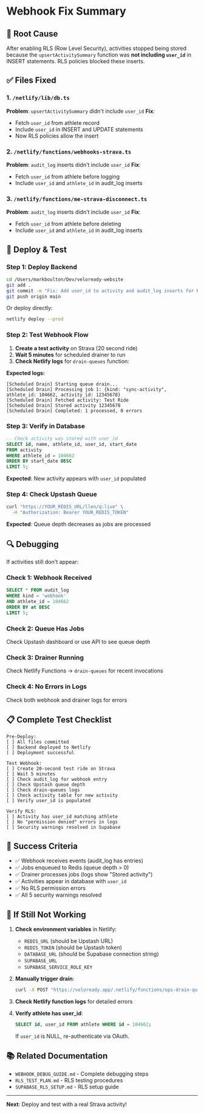 # Webhook Fix Summary

## 🐛 Root Cause

After enabling RLS (Row Level Security), activities stopped being stored because the `upsertActivitySummary` function was **not including `user_id`** in INSERT statements. RLS policies blocked these inserts.

## ✅ Files Fixed

### 1. `/netlify/lib/db.ts`
**Problem**: `upsertActivitySummary` didn't include `user_id`
**Fix**: 
- Fetch `user_id` from athlete record
- Include `user_id` in INSERT and UPDATE statements
- Now RLS policies allow the insert

### 2. `/netlify/functions/webhooks-strava.ts`
**Problem**: `audit_log` inserts didn't include `user_id`
**Fix**:
- Fetch `user_id` from athlete before logging
- Include `user_id` and `athlete_id` in audit_log inserts

### 3. `/netlify/functions/me-strava-disconnect.ts`
**Problem**: `audit_log` inserts didn't include `user_id`
**Fix**:
- Fetch `user_id` from athlete before deleting
- Include `user_id` and `athlete_id` in audit_log inserts

## 🚀 Deploy & Test

### Step 1: Deploy Backend

```bash
cd /Users/markboulton/Dev/veloready-website
git add .
git commit -m "Fix: Add user_id to activity and audit_log inserts for RLS compliance"
git push origin main
```

Or deploy directly:
```bash
netlify deploy --prod
```

### Step 2: Test Webhook Flow

1. **Create a test activity** on Strava (20 second ride)
2. **Wait 5 minutes** for scheduled drainer to run
3. **Check Netlify logs** for `drain-queues` function:

**Expected logs:**
```
[Scheduled Drain] Starting queue drain...
[Scheduled Drain] Processing job 1: {kind: "sync-activity", athlete_id: 104662, activity_id: 12345678}
[Scheduled Drain] Fetched activity: Test Ride
[Scheduled Drain] Stored activity 12345678
[Scheduled Drain] Completed: 1 processed, 0 errors
```

### Step 3: Verify in Database

```sql
-- Check activity was stored with user_id
SELECT id, name, athlete_id, user_id, start_date 
FROM activity 
WHERE athlete_id = 104662 
ORDER BY start_date DESC 
LIMIT 5;
```

**Expected**: New activity appears with `user_id` populated

### Step 4: Check Upstash Queue

```bash
curl "https://YOUR_REDIS_URL/llen/q:live" \
  -H "Authorization: Bearer YOUR_REDIS_TOKEN"
```

**Expected**: Queue depth decreases as jobs are processed

## 🔍 Debugging

If activities still don't appear:

### Check 1: Webhook Received
```sql
SELECT * FROM audit_log 
WHERE kind = 'webhook' 
AND athlete_id = 104662
ORDER BY at DESC 
LIMIT 5;
```

### Check 2: Queue Has Jobs
Check Upstash dashboard or use API to see queue depth

### Check 3: Drainer Running
Check Netlify Functions → `drain-queues` for recent invocations

### Check 4: No Errors in Logs
Check both webhook and drainer logs for errors

## 📋 Complete Test Checklist

```
Pre-Deploy:
[ ] All files committed
[ ] Backend deployed to Netlify
[ ] Deployment successful

Test Webhook:
[ ] Create 20-second test ride on Strava
[ ] Wait 5 minutes
[ ] Check audit_log for webhook entry
[ ] Check Upstash queue depth
[ ] Check drain-queues logs
[ ] Check activity table for new activity
[ ] Verify user_id is populated

Verify RLS:
[ ] Activity has user_id matching athlete
[ ] No "permission denied" errors in logs
[ ] Security warnings resolved in Supabase
```

## 🎯 Success Criteria

- ✅ Webhook receives events (audit_log has entries)
- ✅ Jobs enqueued to Redis (queue depth > 0)
- ✅ Drainer processes jobs (logs show "Stored activity")
- ✅ Activities appear in database with `user_id`
- ✅ No RLS permission errors
- ✅ All 5 security warnings resolved

## 🚨 If Still Not Working

1. **Check environment variables** in Netlify:
   - `REDIS_URL` (should be Upstash URL)
   - `REDIS_TOKEN` (should be Upstash token)
   - `DATABASE_URL` (should be Supabase connection string)
   - `SUPABASE_URL`
   - `SUPABASE_SERVICE_ROLE_KEY`

2. **Manually trigger drain**:
   ```bash
   curl -X POST "https://veloready.app/.netlify/functions/ops-drain-queue"
   ```

3. **Check Netlify function logs** for detailed errors

4. **Verify athlete has user_id**:
   ```sql
   SELECT id, user_id FROM athlete WHERE id = 104662;
   ```
   If `user_id` is NULL, re-authenticate via OAuth.

## 📚 Related Documentation

- `WEBHOOK_DEBUG_GUIDE.md` - Complete debugging steps
- `RLS_TEST_PLAN.md` - RLS testing procedures
- `SUPABASE_RLS_SETUP.md` - RLS setup guide

---

**Next**: Deploy and test with a real Strava activity!
